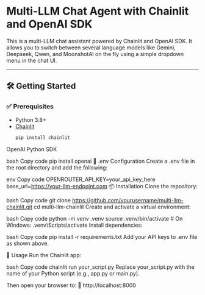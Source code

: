 # Multi-LLM Chat Agent with Chainlit and OpenAI SDK

This is a multi-LLM chat assistant powered by Chainlit and OpenAI SDK. It allows you to switch between several language models like Gemini, Deepseek, Qwen, and MoonshotAI on the fly using a simple dropdown menu in the chat UI.

---

## 🛠 Getting Started

### ✅ Prerequisites

- Python 3.8+
- [Chainlit](https://chainlit.io)  
  ```bash
  pip install chainlit

OpenAI Python SDK

bash
Copy code
pip install openai
📄 .env Configuration
Create a .env file in the root directory and add the following:

env
Copy code
OPENROUTER_API_KEY=your_api_key_here
base_url=https://your-llm-endpoint.com
📦 Installation
Clone the repository:

bash
Copy code
git clone https://github.com/yourusername/multi-llm-chainlit.git
cd multi-llm-chainlit
Create and activate a virtual environment:

bash
Copy code
python -m venv .venv
source .venv/bin/activate      # On Windows: .venv\Scripts\activate
Install dependencies:

bash
Copy code
pip install -r requirements.txt
Add your API keys to .env file as shown above.

🚀 Usage
Run the Chainlit app:

bash
Copy code
chainlit run your_script.py
Replace your_script.py with the name of your Python script (e.g., app.py or main.py).

Then open your browser to:
📍 http://localhost:8000
